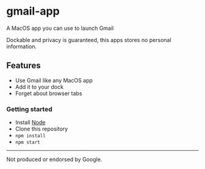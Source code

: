 # gmail-app
A MacOS app you can use to launch Gmail

Dockable and privacy is guaranteed, this apps stores no personal information.

## Features
* Use Gmail like any MacOS app
* Add it to your dock
* Forget about browser tabs

### Getting started
- Install [Node](https://nodejs.org)
- Clone this repository
- `npm install`
- `npm start`

---
Not produced or endorsed by Google.
